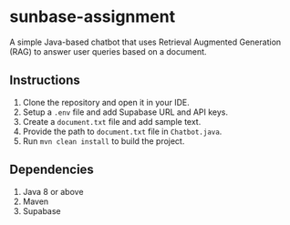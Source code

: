 # sunbase-assignment
A simple Java-based chatbot that uses Retrieval Augmented Generation (RAG) to answer user queries based on a document.

## Instructions
1. Clone the repository and open it in your IDE.
2. Setup a `.env` file and add Supabase URL and API keys.
3. Create a `document.txt` file and add sample text.
4. Provide the path to `document.txt` file in `Chatbot.java`.
5. Run `mvn clean install` to build the project.

## Dependencies
1. Java 8 or above
2. Maven
3. Supabase
